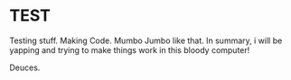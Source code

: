 # TEST
Testing stuff. Making Code. Mumbo Jumbo like that.
In summary, i will be yapping and trying to make things work in this bloody computer!

Deuces.

